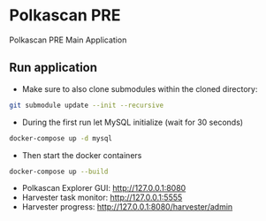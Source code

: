 # Polkascan PRE
Polkascan PRE Main Application

## Run application
* Make sure to also clone submodules within the cloned directory: 
```bash
git submodule update --init --recursive
```
* During the first run let MySQL initialize (wait for 30 seconds)

```bash
docker-compose up -d mysql
```
* Then start the docker containers
```bash
docker-compose up --build
```
* Polkascan Explorer GUI: http://127.0.0.1:8080
* Harvester task monitor: http://127.0.0.1:5555
* Harvester progress: http://127.0.0.1:8080/harvester/admin